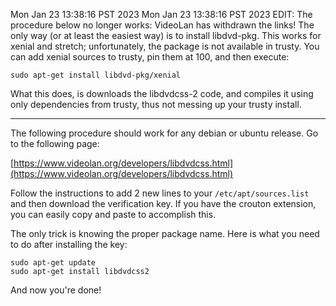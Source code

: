 Mon Jan 23 13:38:16 PST 2023
Mon Jan 23 13:38:16 PST 2023
EDIT: The procedure below no longer works: VideoLan has withdrawn the links! The only way (or at least the easiest way) is to install libdvd-pkg. This works for xenial and stretch; unfortunately, the package is not available in trusty. You can add xenial sources to trusty, pin them at 100, and then execute:

`sudo apt-get install libdvd-pkg/xenial`

What this does, is downloads the libdvdcss-2 code, and compiles it using only dependencies from trusty, thus not messing up your trusty install.


***


The following procedure should work for any debian or ubuntu release. Go to the following page:

[https://www.videolan.org/developers/libdvdcss.html](https://www.videolan.org/developers/libdvdcss.html)  

Follow the instructions to add 2 new lines to your `/etc/apt/sources.list` and then download the verification key. If you have the crouton extension, you can easily copy and paste to accomplish this.

The only trick is knowing the proper package name. Here is what you need to do after installing the key:  

    sudo apt-get update  
    sudo apt-get install libdvdcss2  

And now you're done!